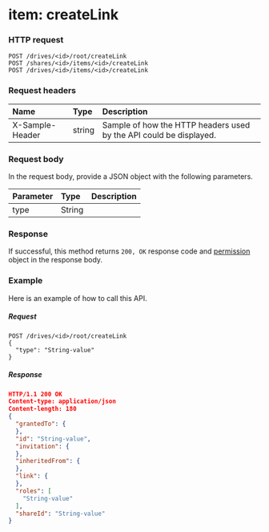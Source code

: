 # item: createLink


### HTTP request
```http
POST /drives/<id>/root/createLink
POST /shares/<id>/items/<id>/createLink
POST /drives/<id>/items/<id>/createLink

```
### Request headers
| Name       | Type | Description|
|:---------------|:--------|:----------|
| X-Sample-Header  | string  | Sample of how the HTTP headers used by the API could be displayed.|

### Request body
In the request body, provide a JSON object with the following parameters.

| Parameter	   | Type	|Description|
|:---------------|:--------|:----------|
|type|String||

### Response
If successful, this method returns `200, OK` response code and [permission](../resources/permission.md) object in the response body.

### Example
Here is an example of how to call this API.
##### Request
```http
POST /drives/<id>/root/createLink
{
  "type": "String-value"
}
```
##### Response
```json
HTTP/1.1 200 OK
Content-type: application/json
Content-length: 180
{
  "grantedTo": {
  },
  "id": "String-value",
  "invitation": {
  },
  "inheritedFrom": {
  },
  "link": {
  },
  "roles": [
    "String-value"
  ],
  "shareId": "String-value"
}
```
